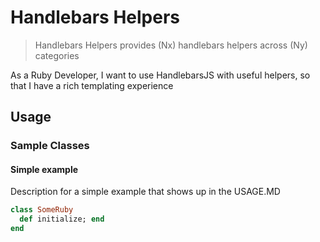 # Handlebars Helpers

> Handlebars Helpers provides (Nx) handlebars helpers across (Ny) categories

As a Ruby Developer, I want to use HandlebarsJS with useful helpers, so that I have a rich templating experience

## Usage

### Sample Classes

#### Simple example

Description for a simple example that shows up in the USAGE.MD

```ruby
class SomeRuby
  def initialize; end
end
```
